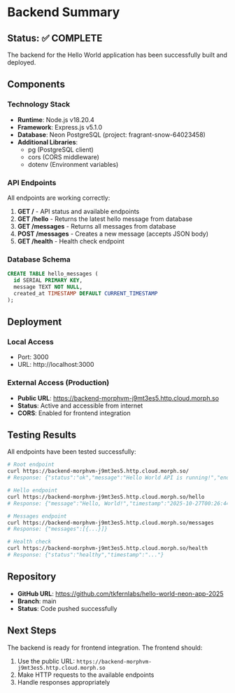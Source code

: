 # Backend Summary

## Status: ✅ COMPLETE

The backend for the Hello World application has been successfully built and deployed.

## Components

### Technology Stack
- **Runtime**: Node.js v18.20.4
- **Framework**: Express.js v5.1.0
- **Database**: Neon PostgreSQL (project: fragrant-snow-64023458)
- **Additional Libraries**: 
  - pg (PostgreSQL client)
  - cors (CORS middleware)
  - dotenv (Environment variables)

### API Endpoints
All endpoints are working correctly:

1. **GET /** - API status and available endpoints
2. **GET /hello** - Returns the latest hello message from database
3. **GET /messages** - Returns all messages from database
4. **POST /messages** - Creates a new message (accepts JSON body)
5. **GET /health** - Health check endpoint

### Database Schema
```sql
CREATE TABLE hello_messages (
  id SERIAL PRIMARY KEY,
  message TEXT NOT NULL,
  created_at TIMESTAMP DEFAULT CURRENT_TIMESTAMP
);
```

## Deployment

### Local Access
- Port: 3000
- URL: http://localhost:3000

### External Access (Production)
- **Public URL**: https://backend-morphvm-j9mt3es5.http.cloud.morph.so
- **Status**: Active and accessible from internet
- **CORS**: Enabled for frontend integration

## Testing Results

All endpoints have been tested successfully:

```bash
# Root endpoint
curl https://backend-morphvm-j9mt3es5.http.cloud.morph.so/
# Response: {"status":"ok","message":"Hello World API is running!","endpoints":{...}}

# Hello endpoint
curl https://backend-morphvm-j9mt3es5.http.cloud.morph.so/hello
# Response: {"message":"Hello, World!","timestamp":"2025-10-27T00:26:44.773Z"}

# Messages endpoint
curl https://backend-morphvm-j9mt3es5.http.cloud.morph.so/messages
# Response: {"messages":[{...}]}

# Health check
curl https://backend-morphvm-j9mt3es5.http.cloud.morph.so/health
# Response: {"status":"healthy","timestamp":"..."}
```

## Repository

- **GitHub URL**: https://github.com/tkfernlabs/hello-world-neon-app-2025
- **Branch**: main
- **Status**: Code pushed successfully

## Next Steps

The backend is ready for frontend integration. The frontend should:
1. Use the public URL: `https://backend-morphvm-j9mt3es5.http.cloud.morph.so`
2. Make HTTP requests to the available endpoints
3. Handle responses appropriately

